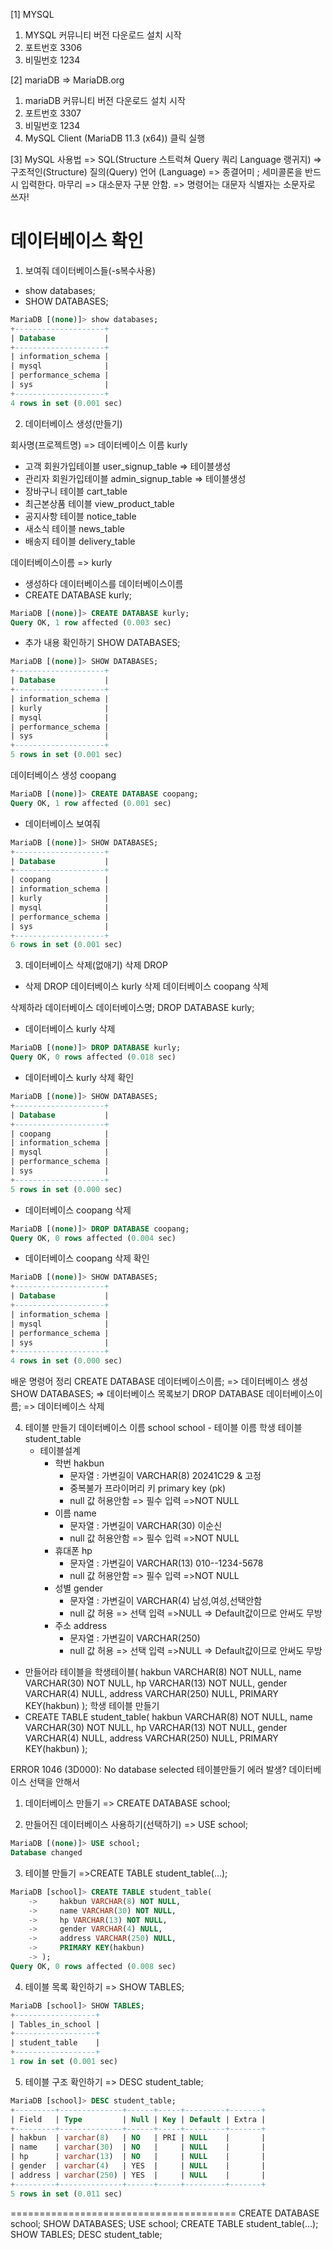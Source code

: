 [1] MYSQL
1. MYSQL 커뮤니티 버전 다운로드 설치 시작
2. 포트번호 3306
3. 비밀번호 1234

[2] mariaDB => MariaDB.org
1. mariaDB 커뮤니티 버전 다운로드 설치 시작
2. 포트번호 3307
3. 비밀번호 1234
4. MySQL Client (MariaDB 11.3 (x64)) 클릭 실행

[3] MySQL 사용법 
=> SQL(Structure 스트럭쳐 Query 쿼리 Language 랭귀지) 
=> 구조적인(Structure) 질의(Query) 언어 (Language)
=> 종결어미 ; 세미콜론을 반드시 입력한다. 마무리
=> 대소문자 구분 안함.
=> 명령어는 대문자 식별자는 소문자로 쓰자! 

# 데이터베이스 확인

1. 보여줘 데이터베이스들(-s복수사용)
- show databases; 
- SHOW DATABASES;

```SQL
MariaDB [(none)]> show databases;
+--------------------+
| Database           |
+--------------------+
| information_schema |
| mysql              |
| performance_schema |
| sys                |
+--------------------+
4 rows in set (0.001 sec)
```
2. 데이터베이스 생성(만들기)

회사명(프로젝트명) => 데이터베이스 이름  kurly
- 고객 회원가입테이블 user_signup_table => 테이블생성
- 관리자 회원가입테이블 admin_signup_table => 테이블생성
- 장바구니 테이블 cart_table
- 최근본상품 테이블 view_product_table
- 공지사항 테이블 notice_table
- 새소식 테이블 news_table
- 배송지 테이블 delivery_table

데이터베이스이름 => kurly 

- 생성하다 데이터베이스를 데이터베이스이름
- CREATE DATABASE kurly;  
```SQL
MariaDB [(none)]> CREATE DATABASE kurly;
Query OK, 1 row affected (0.003 sec)
```
- 추가 내용 확인하기 SHOW DATABASES;
```SQL
MariaDB [(none)]> SHOW DATABASES;
+--------------------+
| Database           |
+--------------------+
| information_schema |
| kurly              |
| mysql              |
| performance_schema |
| sys                |
+--------------------+
5 rows in set (0.001 sec)
```

데이터베이스 생성 coopang 

```SQL
MariaDB [(none)]> CREATE DATABASE coopang;
Query OK, 1 row affected (0.001 sec)
```
- 데이터베이스 보여줘
```SQL
MariaDB [(none)]> SHOW DATABASES;
+--------------------+
| Database           |
+--------------------+
| coopang            |
| information_schema |
| kurly              |
| mysql              |
| performance_schema |
| sys                |
+--------------------+
6 rows in set (0.001 sec)

```

3. 데이터베이스 삭제(없애기)  삭제 DROP

- 삭제 DROP
  데이터베이스 kurly  삭제
  데이터베이스 coopang  삭제

삭제하라 데이터베이스 데이터베이스명;
DROP DATABASE kurly;

- 데이터베이스 kurly  삭제
```SQL
MariaDB [(none)]> DROP DATABASE kurly;
Query OK, 0 rows affected (0.018 sec)
```
- 데이터베이스 kurly  삭제 확인
```SQL
MariaDB [(none)]> SHOW DATABASES;
+--------------------+
| Database           |
+--------------------+
| coopang            |
| information_schema |
| mysql              |
| performance_schema |
| sys                |
+--------------------+
5 rows in set (0.000 sec)
```
- 데이터베이스 coopang  삭제
```SQL
MariaDB [(none)]> DROP DATABASE coopang;
Query OK, 0 rows affected (0.004 sec)
```
- 데이터베이스 coopang  삭제 확인
```SQL
MariaDB [(none)]> SHOW DATABASES;
+--------------------+
| Database           |
+--------------------+
| information_schema |
| mysql              |
| performance_schema |
| sys                |
+--------------------+
4 rows in set (0.000 sec)
```

배운 명령어 정리
CREATE DATABASE 데이터베이스이름; => 데이터베이스 생성
SHOW DATABASES; => 데이터베이스 목록보기
DROP DATABASE 데이터베이스이름; => 데이터베이스 삭제

4. 테이블 만들기 
    데이터베이스 이름 school
    school - 테이블 이름 학생 테이블 student_table
    - 테이블설계
        - 학번 hakbun 
          * 문자열 : 가변길이 VARCHAR(8) 20241C29 & 고정 
          * 중복불가 프라이머리 키 primary key (pk)
          * null 값 허용안함 => 필수 입력 =>NOT NULL
        - 이름 name
          * 문자열 : 가변길이 VARCHAR(30) 이순신
          * null 값 허용안함 => 필수 입력 =>NOT NULL
        - 휴대폰 hp
          * 문자열 : 가변길이 VARCHAR(13) 010--1234-5678
          * null 값 허용안함 => 필수 입력 =>NOT NULL
        - 성별 gender
          * 문자열 : 가변길이 VARCHAR(4) 남성,여성,선택안함
          * null 값 허용 => 선택 입력 =>NULL => Default값이므로 안써도 무방
        - 주소 address
          * 문자열 : 가변길이 VARCHAR(250)
          * null 값 허용 => 선택 입력 =>NULL => Default값이므로 안써도 무방

- 만들어라 테이블을 학생테이블(
    hakbun VARCHAR(8) NOT NULL,
    name VARCHAR(30) NOT NULL,
    hp VARCHAR(13) NOT NULL,
    gender VARCHAR(4) NULL,
    address VARCHAR(250) NULL,
    PRIMARY KEY(hakbun)
    );
학생 테이블 만들기 
- CREATE TABLE student_table(
    hakbun VARCHAR(8) NOT NULL,
    name VARCHAR(30) NOT NULL,
    hp VARCHAR(13) NOT NULL,
    gender VARCHAR(4) NULL,
    address VARCHAR(250) NULL,
    PRIMARY KEY(hakbun)
);

ERROR 1046 (3D000): No database selected 
테이블만들기 에러 발생? 데이터베이스 선택을 안해서

1. 데이터베이스 만들기 => CREATE DATABASE school;

2. 만들어진 데이터베이스 사용하기(선택하기) => USE school;
```SQL
MariaDB [(none)]> USE school;
Database changed
```
3. 테이블 만들기 =>CREATE TABLE student_table(...);
```SQL
MariaDB [school]> CREATE TABLE student_table(
    ->     hakbun VARCHAR(8) NOT NULL,
    ->     name VARCHAR(30) NOT NULL,
    ->     hp VARCHAR(13) NOT NULL,
    ->     gender VARCHAR(4) NULL,
    ->     address VARCHAR(250) NULL,
    ->     PRIMARY KEY(hakbun)
    -> );
Query OK, 0 rows affected (0.008 sec)
```
4. 테이블 목록 확인하기 => SHOW TABLES;
```SQL
MariaDB [school]> SHOW TABLES;
+------------------+
| Tables_in_school |
+------------------+
| student_table    |
+------------------+
1 row in set (0.001 sec)
```

5. 테이블 구조 확인하기 => DESC student_table;
```SQL
MariaDB [school]> DESC student_table;
+---------+--------------+------+-----+---------+-------+
| Field   | Type         | Null | Key | Default | Extra |
+---------+--------------+------+-----+---------+-------+
| hakbun  | varchar(8)   | NO   | PRI | NULL    |       |
| name    | varchar(30)  | NO   |     | NULL    |       |
| hp      | varchar(13)  | NO   |     | NULL    |       |
| gender  | varchar(4)   | YES  |     | NULL    |       |
| address | varchar(250) | YES  |     | NULL    |       |
+---------+--------------+------+-----+---------+-------+
5 rows in set (0.011 sec)
```

=======================================
CREATE DATABASE school;
SHOW DATABASES;
USE school;
CREATE TABLE student_table(...);
SHOW TABLES;
DESC student_table;